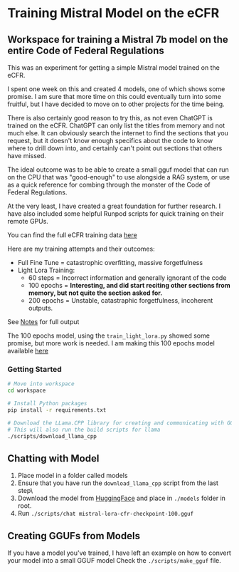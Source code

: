 # Training Mistral Model on the eCFR

## Workspace for training a Mistral 7b model on the entire Code of Federal Regulations
This was an experiment for getting a simple Mistral model trained on the eCFR. 

I spent one week on this and created 4 models, one of which shows some promise. I am sure that more time on this could eventually turn into some fruitful, but I have decided to move on to other projects for the time being. 

There is also certainly good reason to try this, as not even ChatGPT is trained on the eCFR. ChatGPT can only list the titles from memory and not much else. It can obviously search the internet to find the sections that you request, but it doesn't know enough specifics about the code to know where to drill down into, and certainly can't point out sections that others have missed. 

The ideal outcome was to be able to create a small gguf model that can run on the CPU that was "good-enough" to use alongside a RAG system, or use as a quick reference for combing through the monster of the Code of Federal Regulations.

At the very least, I have created a great foundation for further research. I have also included some helpful Runpod scripts for quick training on their remote GPUs. 

You can find the full eCFR training data [here](https://drive.proton.me/urls/VCV61T2R9M#V27jHni5kDmI)

Here are my training attempts and their outcomes:
- Full Fine Tune = catastrophic overfitting, massive forgetfulness
- Light Lora Training:
  - 60 steps = Incorrect information and generally ignorant of the code
  - 100 epochs = **Interesting, and did start reciting other sections from memory, but not quite the section asked for.**
  - 200 epochs = Unstable, catastraphic forgetfulness, incoherent outputs.

See [Notes](./notes.md) for full output

The 100 epochs model, using the `train_light_lora.py` showed some promise, but more work is needed. 
I am making this 100 epochs model available [here](https://huggingface.co/alextheyounger/Mistral7b-eCFR)


### Getting Started
```sh
# Move into workspace
cd workspace

# Install Python packages
pip install -r requirements.txt

# Download the LLama.CPP library for creating and communicating with GGUF models
# This will also run the build scripts for llama
./scripts/download_llama_cpp
```

## Chatting with Model
1. Place model in a folder called models
2. Ensure that you have run the `download_llama_cpp` script from the last step\
3. Download the model from [HuggingFace](https://huggingface.co/alextheyounger/Mistral7b-eCFR) and place in `./models` folder in root.
4. Run `./scripts/chat mistral-lora-cfr-checkpoint-100.gguf`


## Creating GGUFs from Models
If you have a model you've trained, I have left an example on how to convert your model into a small GGUF model
Check the `./scripts/make_gguf` file. 